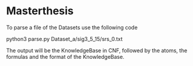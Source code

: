 # Masterthesis
To parse a file of the Datasets use the following code

python3 parse.py Dataset_a/sig3_5_15/srs_0.txt         

The output will be the KnowledgeBase in CNF, followed by the atoms, the formulas and the format of the KnowledgeBase.